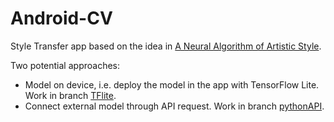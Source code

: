 # Android-CV

Style Transfer app based on the idea in [A Neural Algorithm of Artistic Style](https://arxiv.org/abs/1508.06576). 

Two potential approaches:
* Model on device, i.e. deploy the model in the app with TensorFlow Lite. Work in branch [TFlite](https://github.com/math-geec/Android-CV/tree/TFlite).
* Connect external model through API request. Work in branch [pythonAPI](https://github.com/math-geec/Android-CV/tree/pythonAPI).
